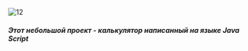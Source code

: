 ![12](https://github.com/DaryaAnton/calculator/assets/167423043/dd5a4e04-ae90-4e47-90fb-07b95a676aaf)
##### Этот небольшой проект - калькулятор написанный на языке Java Script

